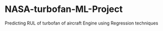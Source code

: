 # NASA-turbofan-ML-Project
Predicting RUL of turbofan of aircraft Engine using Regression techniques 
